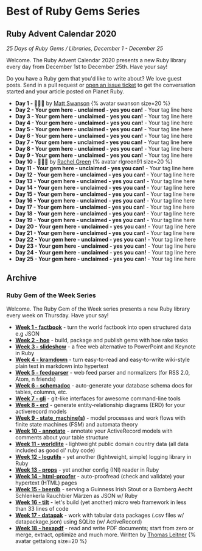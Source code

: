 # Best of Ruby Gems Series


## Ruby Advent Calendar 2020

_25 Days of Ruby Gems / Libraries, December 1 - December 25_


Welcome. The Ruby Advent Calendar 2020
presents a new Ruby library every day
from December 1st to December 25th.
Have your say!

Do you have a Ruby gem that you'd like to write about?
We love guest posts. Send in a pull request or
[open an issue ticket](https://github.com/planetruby/gems/issues)
to get the conversation started and your article posted
on Planet Ruby.



- **Day 1 - :gift::gift::gift:**    by [Matt Swanson](https://github.com/swanson)  {% avatar swanson size=20 %}
- **Day 2 - Your gem here - unclaimed - yes you can!** - Your tag line here
- **Day 3 - Your gem here - unclaimed - yes you can!** - Your tag line here
- **Day 4 - Your gem here - unclaimed - yes you can!** - Your tag line here
- **Day 5 - Your gem here - unclaimed - yes you can!** - Your tag line here
- **Day 6 - Your gem here - unclaimed - yes you can!** - Your tag line here
- **Day 7 - Your gem here - unclaimed - yes you can!** - Your tag line here
- **Day 8 - Your gem here - unclaimed - yes you can!** - Your tag line here
- **Day 9 - Your gem here - unclaimed - yes you can!** - Your tag line here
- **Day 10 - :gift::gift::gift:**    by [Rachel Green](https://github.com/rlgreen91)  {% avatar rlgreen91 size=20 %}
- **Day 11 - Your gem here - unclaimed - yes you can!** - Your tag line here
- **Day 12 - Your gem here - unclaimed - yes you can!** - Your tag line here
- **Day 13 - Your gem here - unclaimed - yes you can!** - Your tag line here
- **Day 14 - Your gem here - unclaimed - yes you can!** - Your tag line here
- **Day 15 - Your gem here - unclaimed - yes you can!** - Your tag line here
- **Day 16 - Your gem here - unclaimed - yes you can!** - Your tag line here
- **Day 17 - Your gem here - unclaimed - yes you can!** - Your tag line here
- **Day 18 - Your gem here - unclaimed - yes you can!** - Your tag line here
- **Day 19 - Your gem here - unclaimed - yes you can!** - Your tag line here
- **Day 20 - Your gem here - unclaimed - yes you can!** - Your tag line here
- **Day 21 - Your gem here - unclaimed - yes you can!** - Your tag line here
- **Day 22 - Your gem here - unclaimed - yes you can!** - Your tag line here
- **Day 23 - Your gem here - unclaimed - yes you can!** - Your tag line here
- **Day 24 - Your gem here - unclaimed - yes you can!** - Your tag line here
- **Day 25 - Your gem here - unclaimed - yes you can!** - Your tag line here





## Archive

### Ruby Gem of the Week Series

Welcome. The Ruby Gem of the Week series
presents a new Ruby library every week on Thursday.
Have your say!

<!--
Do you have a Ruby gem that you'd like to write about?
We love guest posts. Send in a pull request or
[open an issue ticket](https://github.com/planetruby/gems/issues)
to get the conversation started and your article posted on Planet Ruby.
-->

- [**Week 1 - factbook**](week/01-factbook.md) - turn the world factbook into open structured data e.g JSON
- [**Week 2 - hoe**](week/02-hoe.md) - build, package and publish gems with hoe rake tasks
- [**Week 3 - slideshow**](week/03-slideshow.md) - a free web alternative to PowerPoint and Keynote in Ruby
- [**Week 4 - kramdown**](week/04-kramdown.md) - turn easy-to-read and easy-to-write wiki-style plain text in markdown into hypertext
- [**Week 5 - feedparser**](week/05-feedparser.md) - web feed parser and normalizers (for RSS 2.0, Atom, n friends)
- [**Week 6 - schemadoc**](week/06-schemadoc.md) - auto-generate your database schema docs for tables, columns, etc.
- [**Week 7 - gli**](week/07-gli.md) - git-like interfaces for awesome command-line tools
- [**Week 8 - erd**](week/08-erd.md) - generate entity-relationship diagrams (ERD) for your activerecord models
- [**Week 9 - state_machine(s)**](week/09-state-machine.md) - model processes and work flows with finite state machines (FSM) and automata theory
- [**Week 10 - annotate**](week/10-annotate.md) - annotate your ActiveRecord models with comments about your table structure
- [**Week 11 - worldlite**](week/11-worldlite.md) - lightweight public domain country data (all data included as good ol' ruby code)
- [**Week 12 - logutils**](week/12-logutils.md) - yet another (lightweight, simple) logging library in Ruby
- [**Week 13 - props**](week/13-props.md) - yet another config (INI) reader in Ruby
- [**Week 14 - html-proofer**](week/14-html-proofer.md) - auto-proofread (check and validate) your hypertext (HTML) pages
- [**Week 15 - beerdb**](week/15-beerdb.md)  - serving a Guinness Irish Stout or a Bamberg Aecht Schlenkerla Rauchbier Märzen as JSON w/ Ruby
- [**Week 16 - tilt**](week/16-tilt.md) - let's build (yet another) micro web framework in less than 33 lines of code
- [**Week 17 - datapak**](week/17-datapak.md) - work with tabular data packages (.csv files w/ datapackage.json) using SQLite (w/ ActiveRecord)
- [**Week 18 - hexapdf**](week/18-hexapdf.md) - read and write PDF documents; start from zero or merge, extract, optimize and much more. Written by [Thomas Leitner](https://rubygems.org/profiles/gettalong)  {% avatar gettalong size=20 %}


